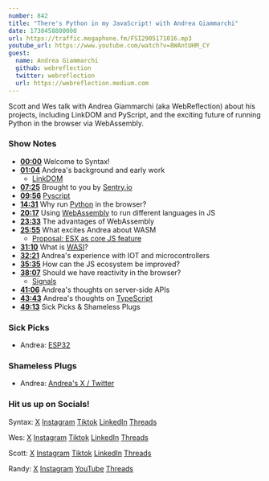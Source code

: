 ```yaml
---
number: 842
title: "There's Python in my JavaScript! with Andrea Giammarchi"
date: 1730458800000
url: https://traffic.megaphone.fm/FSI2905171016.mp3
youtube_url: https://www.youtube.com/watch?v=8WAntUHM_CY
guest:
  name: Andrea Giammarchi
  github: webreflection
  twitter: webreflection
  url: https://webreflection.medium.com
---
```


Scott and Wes talk with Andrea Giammarchi (aka WebReflection) about his projects, including LinkDOM and PyScript, and the exciting future of running Python in the browser via WebAssembly.

### Show Notes

* **[00:00](#t=00:00)** Welcome to Syntax!
* **[01:04](#t=01:04)** Andrea's background and early work
  * [LinkDOM](https://github.com/WebReflection/linkedom)
* **[07:25](#t=07:25)** Brought to you by [Sentry.io](https://sentry.io)
* **[09:56](#t=09:56)** [Pyscript](https://pyscript.com/)
* **[14:31](#t=14:31)** Why run [Python](https://www.python.org/) in the browser?
* **[20:17](#t=20:17)** Using [WebAssembly](https://webassembly.org/) to run different languages in JS
* **[23:33](#t=23:33)** The advantages of WebAssembly
* **[25:55](#t=25:55)** What excites Andrea about WASM
  * [Proposal: ESX as core JS feature](https://es.discourse.group/t/proposal-esx-as-core-js-feature/1511)
* **[31:10](#t=31:10)** What is [WASI](https://github.com/WebAssembly/WASI)?
* **[32:21](#t=32:21)** Andrea's experience with IOT and microcontrollers
* **[35:35](#t=35:35)** How can the JS ecosystem be improved?
* **[38:07](#t=38:07)** Should we have reactivity in the browser?
  * [Signals](https://github.com/WebReflection/signal)
* **[41:06](#t=41:06)** Andrea's thoughts on server-side APIs
* **[43:43](#t=43:43)** Andrea's thoughts on [TypeScript](https://www.typescriptlang.org/)
* **[49:13](#t=49:13)** Sick Picks & Shameless Plugs

### Sick Picks

- Andrea: [ESP32](https://www.espressif.com/en/products/socs/esp32)

### Shameless Plugs

- Andrea: [Andrea's X / Twitter](https://x.com/WebReflection)

### Hit us up on Socials!

Syntax: [X](https://twitter.com/syntaxfm) [Instagram](https://www.instagram.com/syntax_fm/) [Tiktok](https://www.tiktok.com/@syntaxfm) [LinkedIn](https://www.linkedin.com/company/96077407/admin/feed/posts/) [Threads](https://www.threads.net/@syntax_fm)

Wes: [X](https://twitter.com/wesbos) [Instagram](https://www.instagram.com/wesbos/) [Tiktok](https://www.tiktok.com/@wesbos) [LinkedIn](https://www.linkedin.com/in/wesbos/) [Threads](https://www.threads.net/@wesbos)

Scott: [X](https://twitter.com/stolinski) [Instagram](https://www.instagram.com/stolinski/) [Tiktok](https://www.tiktok.com/@stolinski) [LinkedIn](https://www.linkedin.com/in/stolinski/) [Threads](https://www.threads.net/@stolinski)

Randy: [X](https://twitter.com/randyrektor) [Instagram](https://www.instagram.com/randyrektor/) [YouTube](https://www.youtube.com/@randyrektor) [Threads](https://www.threads.net/@randyrektor)
